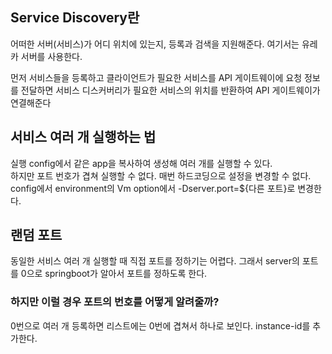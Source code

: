 ## Service Discovery란
어떠한 서버(서비스)가 어디 위치에 있는지, 등록과 검색을 지원해준다.
여기서는 유레카 서버를 사용한다.

먼저 서비스들을 등록하고 클라이언트가 필요한 서비스를 API 게이트웨이에 요청 정보를 전달하면 서비스 디스커버리가 필요한 서비스의 위치를 반환하여 API 게이트웨이가 연결해준다

## 서비스 여러 개 실행하는 법
실행 config에서 같은 app을 복사하여 생성해 여러 개를 실행할 수 있다.\
하지만 포트 번호가 겹쳐 실행할 수 없다. 매번 하드코딩으로 설정을 변경할 수 없다.\
config에서 environment의 Vm option에서 -Dserver.port=${다른 포트}로 변경한다.

## 랜덤 포트
동일한 서비스 여러 개 실행할 때 직접 포트를 정하기는 어렵다.
그래서 server의 포트를 0으로 springboot가 알아서 포트를 정하도록 한다.

### 하지만 이럴 경우 포트의 번호를 어떻게 알려줄까?
0번으로 여러 개 등록하면 리스트에는 0번에 겹쳐서 하나로 보인다.
instance-id를 추가한다.